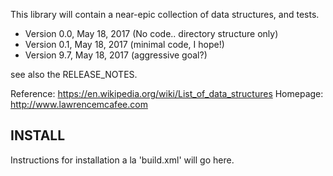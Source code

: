 This library will contain a near-epic collection of data structures, and tests.

* Version 0.0, May 18, 2017 (No code.. directory structure only)
* Version 0.1, May 18, 2017 (minimal code, I hope!)
* Version 9.7, May 18, 2017 (aggressive goal?)

see also the RELEASE_NOTES.

Reference: https://en.wikipedia.org/wiki/List_of_data_structures
Homepage: http://www.lawrencemcafee.com

INSTALL
-------

Instructions for installation a la 'build.xml' will go here.
